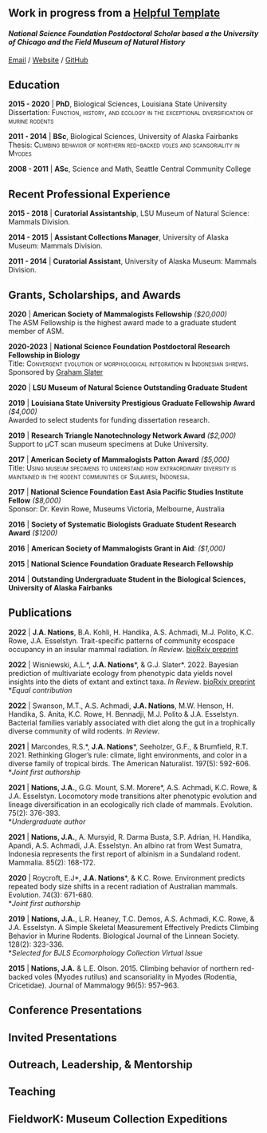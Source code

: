 ## **Work in progress from a [ Helpful Template](https://workwithcarolyn.com/blog/digital-cv-guide)**  

#### _National Science Foundation Postdoctoral Scholar based a the University of Chicago and the Field Museum of Natural History_ <br>

[Email](mailto:jonnations@gmail.com) / [Website](https://jonnynations.com/) / [GitHub](https://github.com/jonnations/) 

## Education

**2015 - 2020** \| **PhD**, Biological Sciences, Louisiana State University  
Dissertation: <span style="font-variant:small-caps;">Function, history, and ecology in the exceptional diversification of murine rodents </span>  

**2011 - 2014** \| **BSc**, Biological Sciences, University of Alaska Fairbanks  
Thesis: <span style="font-variant:small-caps;">Climbing behavior of northern red-backed voles and scansoriality in Myodes </span>  

**2008 - 2011** \| **ASc**, Science and Math, Seattle Central Community College  

## Recent Professional Experience  

**2015 - 2018** \| **Curatorial Assistantship**, LSU Museum of Natural Science: Mammals Division.  
<!-- Preparation and curation of mammal specimens and their associated data.
Training and mentoring undergraduate students in curatorial methods and molecular lab work
Animal Care and Use and LSU IACUC training.
-->  

**2014 - 2015** \| **Assistant Collections Manager**, University of Alaska Museum: Mammals Division.
<!-- Preparation and curation of mammal specimens and their associated data. Training and mentoring undergraduate students in curatorial methods and molecular lab work. BEhind the scenes tours  
-->   

**2011 - 2014** \| **Curatorial Assistant**, University of Alaska Museum: Mammals Division.  

<!--()
Preparation and curation of mammal specimens and their associated data.
Behind­the­scenes tours of the research departments and collection range for public visitors.
Student Conservation Association:
Intern, Denali National Park, University of Alaska Museum, Summer 2014 & Summer 2015
Training 3 underrepresented high school students in museum specimen preparation.
Leading a crew of 15 high school students on a week-long survey of small mammals in Denali National Park.)
-->

## Grants, Scholarships, and Awards  
**2020** \| **American Society of Mammalogists Fellowship** *(\$20,000)*   
The ASM Fellowship is the highest award made to a graduate student member of ASM.  

**2020-2023** \| **National Science Foundation Postdoctoral Research Fellowship in Biology**  
Title: <span style="font-variant:small-caps;">Convergent evolution of morphological integration in Indonesian shrews. </span>   
Sponsored by [Graham Slater](https://fourdimensionalbiology.com/)  

**2020** \| **LSU Museum of Natural Science Outstanding Graduate Student**  

**2019** \| **Louisiana State University Prestigious Graduate Fellowship Award** _(\$4,000)_   
Awarded to select students for funding dissertation research.  

**2019** \| **Research Triangle Nanotechnology Network Award** _(\$2,000)_   
Support to μCT scan museum specimens at Duke University.  

**2017** \| **American Society of Mammalogists Patton Award** _(\$5,000)_  
Title: <span style="font-variant:small-caps;">Using museum specimens to understand how extraordinary diversity is maintained in the rodent communities of Sulawesi, Indonesia.</span>  

**2017** \| **National Science Foundation East Asia Pacific Studies Institute Fellow** _(\$8,000)_   
Sponsor: Dr. Kevin Rowe, Museums Victoria, Melbourne, Australia  

**2016** \| **Society of Systematic Biologists Graduate Student Research Award** _(\$1200)_  

**2016** \| **American Society of Mammalogists Grant in Aid**: _(\$1,000)_   

**2015** \| **National Science Foundation Graduate Research Fellowship**   

**2014** \| **Outstanding Undergraduate Student in the Biological Sciences, University of Alaska Fairbanks**   

<!--
**Brina Kessel Medal for Excellence in Science: 2013­2014 ($500)**
Awarded to one student annually in the College of Natural Science and Mathematics, UAF.

**Summer Undergraduate Research Award, University of Alaska Fairbanks**: 2013 ($5000) 

**American Society of Mammalogists Travel Award**: 2013 ($300)

**First Place, Best Oral Presentation, UAF Research Day**: 2013 ($1,000)  

**Summer Undergraduate Research Award, University of Alaska Fairbanks**: 2012 ($5,000)  
-->

<!--(Clean up 
[//]: # (UAF Research Day: 2013. Winner, First Place, Best Oral Presentation ($1,000))   

[comment]: # (To attend conference in Philadelphia, PA.    )  

[comment]: # (Fred Beeler Memorial Scholarship: 2012­2013 ($3,000)  )  

[comment]: # (Distributed by UAF to outstanding undergraduate students.  )  

[comment]: # (Summer Undergraduate Research Award: 2012 ($5,000)    )  

[comment]: # (Undergraduate Research and Scholarly Activity (URSA), University of Alaska, Fairbanks.)  )
-->

## Publications

**2022** \| **J.A. Nations**, B.A. Kohli, H. Handika, A.S. Achmadi, M.J. Polito, K.C. Rowe, J.A. Esselstyn. Trait-specific patterns of community ecospace occupancy in an insular mammal radiation. _In Review_. [bioRxiv preprint](https://www.biorxiv.org/content/10.1101/2022.07.15.500274v1)  

**2022** \| Wisniewski, A.L.\*, **J.A. Nations**\*, & G.J. Slater\*. 2022. Bayesian prediction of multivariate ecology from phenotypic data yields novel insights into the diets of extant and extinct taxa. _In Review_. [bioRxiv preprint](https://www.biorxiv.org/content/10.1101/2022.05.05.490807v1)  
\*_Equal contribution_  

**2022** \| Swanson, M.T., A.S. Achmadi, **J.A. Nations**, M.W. Henson, H. Handika, S. Anita, K.C. Rowe, H. Bennadji, M.J. Polito & J.A. Esselstyn. Bacterial families variably associated with diet along the gut in a trophically diverse community of wild rodents. _In Review_.  

**2021** \| Marcondes, R.S.\*, **J.A. Nations**\*, Seeholzer, G.F., & Brumfield, R.T. 2021. Rethinking Gloger’s rule: climate, light environments, and color in a diverse family of tropical birds. The American Naturalist. 197(5): 592-606.   
\*_Joint first authorship_

**2021** \| **Nations, J.A.**, G.G. Mount, S.M. Morere\*, A.S. Achmadi, K.C. Rowe, & J.A. Esselstyn. Locomotory mode transitions alter phenotypic evolution and lineage diversification in an ecologically rich clade of mammals. Evolution. 75(2): 376-393.  
\*_Undergraduate author_  

**2021** \| **Nations, J.A.**, A. Mursyid, R. Darma Busta, S.P. Adrian, H. Handika, Apandi, A.S. Achmadi, J.A. Esselstyn. An albino rat from West Sumatra, Indonesia represents the first report of albinism in a Sundaland rodent. Mammalia. 85(2): 168-172.  

**2020** \| Roycroft, E.J\*, **J.A. Nations**\*, & K.C. Rowe. Environment predicts repeated body size shifts in a recent radiation of Australian mammals. Evolution. 74(3): 671-680.  
\*_Joint first authorship_  

**2019** \| **Nations, J.A.**, L.R. Heaney, T.C. Demos, A.S. Achmadi, K.C. Rowe, & J.A. Esselstyn. A Simple Skeletal Measurement Effectively Predicts Climbing Behavior in Murine Rodents. Biological Journal of the Linnean Society. 128(2): 323-336.  
\*_Selected for BJLS Ecomorphology Collection Virtual Issue_  

**2015** \| **Nations, J.A.** & L.E. Olson. 2015. Climbing behavior of northern red-backed voles (Myodes rutilus) and scansoriality in Myodes (Rodentia, Cricetidae). Journal of Mammalogy 96(5): 957–963.  
<!--
-->

## Conference Presentations  
<!--
MANY TO ADD HERE!!!!
Nations, J.A., E.J. Roycroft, K.C. Rowe. 2019. Bergmann’s Rule in a recent radiation of Australian mammals. Oral presentation. 94rd Annual Meeting of the American Society of Mammalogists: Washington D.C.
Nations, J.A., E.J. Roycroft, K.C. Rowe. 2019. Environment predicts repeated body size shifts in a recent radiation of Australian mammals. Oral presentation. Evolution Joint Meeting, Providence, Rhode Island.
Nations, J.A., J.A. Esselstyn, K.C. Rowe, A.S. Achmadi. 2018. The biogeography of murine locomotion across the Indo-Australian Archipelago. Poster. Evolution Joint Meeting, Montpellier, France.
Nations, J.A., J.A. Esselstyn, K.C. Rowe, A.S. Achmadi. 2018. Oral presentation. The role of locomotor mode in lineage turnover and persistence among Indo-Australian rats and mice. Oral presentation. 93rd Annual Meeting of the American Society of Mammalogists: Manhattan, KS.
Nations, J.A., J.A. Esselstyn, K.C. Rowe, A.S. Achmadi. 2017. The role of in-situ speciation in the generation of biodiversity across the Indo-Australian Archipelago. Oral presentation.12th International Mammalogical Congress, Perth, Western Australia, Australia.
Nations, J.A. & L.E. Olson. 2016. How do voles adapt? Ecomorphology of small-bodied North American rodents. Oral presentation. 96th Annual Meeting of the American Society of Mammalogists, Minneapolis, MN.
Nations, J.A. & L.E. Olson. 2016. Ecomorphological variation in the limbs of small-bodied “generalists:” a test case with voles. Oral presentation. Evolution Conference, Austin, TX.
Nations, J.A. & L.E. Olson. 2014. Is climbing behavior reflected in the morphology of scansorial voles? Oral presentation. 94th Annual Meeting of the American Society of Mammalogists, Oklahoma City, OK.
Nations, J.A. & L.E. Olson. 2013. Scansorial behavior in the Northern Red­backed Vole (Myodes rutilus). Oral Presentation. 93rd Annual Meeting of the American Society of Mammalogists: Philadelphia, PA.
Nations, J.A. 2013. Climbing in the Northern Red­backed Vole (Myodes rutilus). Oral Presentation. University of Alaska Fairbanks Research Day. Winner: 1st place, Best Oral Presentation.
Nations, J.A., E. Fitzgerald, J. Whorley. 2011. The effects of habitat size on small mammal diversity in Seattle City Parks. Poster. 91st Meeting of the American Society of Mammalogists, Portland, OR.
Nations, J.A., E. Fitzgerald, J. Whorley. 2010 Small mammal diversity in Seattle City Parks. Poster. Mary Gates Undergraduate Research Symposium; University of Washington.
-->

## Invited Presentations  

<!--
Sienna, EvoMorph, Canada Museum, 
-->

## Outreach, Leadership, & Mentorship  

## Teaching  

## FieldworK: Museum Collection Expeditions

<!--
Mt. Murud, Sarawak, Malaysia, July - August 2019
Mt. Singgalang, West Sumatra, Indonesia, November - December 2018
Mt. Talamau, West Sumatra, Indonesia, February - April 2018
Mt. Mulu, Sarawak, Malaysia, February – March 2017
Louisiana, 5 field expeditions, 2015 - 2017
Alaska, 10+ field expeditions, 2012 - 2015

-->
